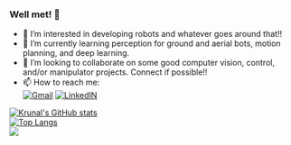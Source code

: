 ### Well met! 👋

<!--
**KrunalBhatt99/KrunalBhatt99** is a ✨ _special_ ✨ repository because its `README.md` (this file) appears on your GitHub profile.
-->
- 👀 I’m interested in developing robots and whatever goes around that!!
- 🌱 I’m currently learning perception for ground and aerial bots, motion planning, and deep learning.
- 💞️ I’m looking to collaborate on some good computer vision, control, and/or manipulator projects. Connect if possible!!
- 📫 How to reach me:<br>
  [![Gmail](https://img.shields.io/badge/Gmail-D14836?style=for-the-badge&logo=gmail&logoColor=white)](kmbhatt999@gmail.com) [![LinkedIN](https://img.shields.io/badge/LinkedIn-0077B5?style=for-the-badge&logo=linkedin&logoColor=white)](https://www.linkedin.com/in/krunalbhatt9/)

[![Krunal's GitHub stats](https://github-readme-stats.vercel.app/api?username=KrunalBhatt99&hide=contribs,prs)](https://github.com/KrunalBhatt99/readme-stats) <br>
[![Top Langs](https://github-readme-stats.vercel.app/api/top-langs/?username=KrunalBhatt99&layout=compact)](https://github.com/KrunalBhatt99) <br>
![](https://komarev.com/ghpvc/?username=your-github-username&style=plastic&label=Visitors)

